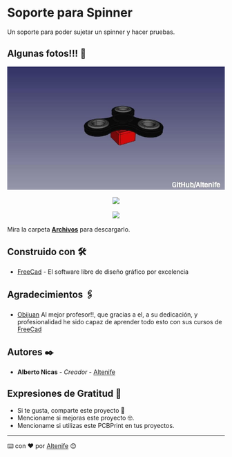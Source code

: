 # Soporte para Spinner
Un soporte para poder sujetar un spinner y hacer pruebas.

## Algunas fotos!!! 🚀


<p align="center">
  <img src="https://github.com/altenife/Things-Cosas-FPGAs-y-Arduino/blob/master/Soporte%20Spinner/Imagenes/Spinner.jpg"></p>
  
<p align="center">
  <img src="https://github.com/altenife/Things-Cosas-FPGAs-y-Arduino/blob/master/Soporte%20Spinner/Imagenes/Soporte%20spinner%202.jpg"></p>  
  
<p align="center">
  <img src="https://github.com/altenife/Things-Cosas-FPGAs-y-Arduino/blob/master/Soporte%20Spinner/Imagenes/Soporte%20spinner.jpg"></p>    


Mira la carpeta [**Archivos**](https://github.com/altenife/Things-Cosas-FPGAs-y-Arduino/tree/master/Soporte%20Spinner/Archivos) para descargarlo.


## Construido con 🛠️

* [FreeCad](https://github.com/FreeCAD/FreeCAD) - El software libre de diseño gráfico por excelencia


## Agradecimientos 🖇️

* [Obijuan](https://github.com/Obijuan) Al mejor profesor!!, que gracias a el, a su dedicación, y profesionalidad he sido capaz de aprender todo esto con sus cursos de [FreeCad](https://github.com/Obijuan/tutoriales-freecad)

## Autores ✒️

* **Alberto Nicas** - *Creador* - [Altenife](https://github.com/altenife)

## Expresiones de Gratitud 🎁

* Si te gusta, comparte este proyecto 📢
* Mencioname si mejoras este proyecto 🤓. 
* Mencioname si utilizas este PCBPrint en tus proyectos.


---
⌨️ con ❤️ por [Altenife](https://github.com/altenife) 😊
